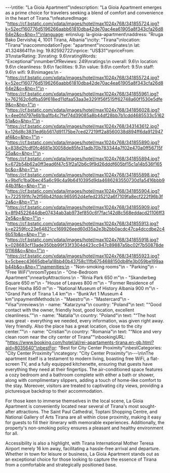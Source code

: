 ---\ntitle: "La Gioia Apartment"\ndescription: "La Gioia Apartment emerges as a prime choice for travelers seeking a blend of comfort and convenience in the heart of Tirana."\nfeaturedImage: "https://cf.bstatic.com/xdata/images/hotel/max1024x768/341855724.jpg?k=52ecf160776d5196266aabb61810dba42de70ac4ea61905a8f343cfa26d864e2&o=&hp=1"\nlanguage: en\nslug: la-gioia-apartment\naddress: "Rruga Bako Dervishaj 4, 1001 Tirana, Albania"\ncity: "Tirana"\nlocation: "Tirana"\naccommodationType: "apartment"\ncoordinates:\n  lat: 41.32486411\n  lng: 19.82592722\nprice: "US$31"\npriceFrom: 31\nstarRating: 3\nrating: 9.6\nratingWords: "Exceptional"\nnumberOfReviews: 249\nratings:\n  overall: 9.6\n  location: 9.6\n  cleanliness: 9.6\n  facilities: 9.3\n  value: 9.6\n  comfort: 9.5\n  staff: 9.6\n  wifi: 9.8\nimages:\n  - "https://cf.bstatic.com/xdata/images/hotel/max1024x768/341855724.jpg?k=52ecf160776d5196266aabb61810dba42de70ac4ea61905a8f343cfa26d864e2&o=&hp=1"\n  - "https://cf.bstatic.com/xdata/images/hotel/max1024x768/341855961.jpg?k=762162c6dfba59f618ed11dfaa53aa3e3291f56f515ff62748a60f1530e5dfe9&o=&hp=1"\n  - "https://cf.bstatic.com/xdata/images/hotel/max1024x768/341856028.jpg?k=4ee0fd797e6b1ba1fb4c7fef74d39085a8b44df28bb7b1cdd4685533c516251a&o=&hp=1"\n  - "https://cf.bstatic.com/xdata/images/hotel/max1024x768/343143612.jpg?k=126d8c3831ed6b5617d91175be7ced27219ff2a8560038d894ff6da912947af4&o=&hp=1"\n  - "https://cf.bstatic.com/xdata/images/hotel/max1024x768/341855890.jpg?k=838d2fcdf0fc4681e30058de85fe31adb70b783344a7f02e470a0ff56715f25a&o=&hp=1"\n  - "https://cf.bstatic.com/xdata/images/hotel/max1024x768/341855894.jpg?k=672b54b62a0ff3ead6f47c51f2a12b6c9f9d26dddf605bf15c1a14b536f165bc&o=&hp=1"\n  - "https://cf.bstatic.com/xdata/images/hotel/max1024x768/341855898.jpg?k=9bd1c1ba0bec45a6c99c4a9b6410395d9da4686283550730d1a5416bbb944b3f&o=&hp=1"\n  - "https://cf.bstatic.com/xdata/images/hotel/max1024x768/341855904.jpg?k=7225191fc7e2f56b42fddc965952d4efed235212a6f7109fa8ecf222f96b3f2a&o=&hp=1"\n  - "https://cf.bstatic.com/xdata/images/hotel/max1024x768/341855909.jpg?k=8f94522644dbe07434ab3ab973ef850c6f7fac142d8c568eddacd21106ff32e5&o=&hp=1"\n  - "https://cf.bstatic.com/xdata/images/hotel/max1024x768/341855913.jpg?k=e2259fcc23e64821cc169926eed60d35a2e3b2bb0acdc47ca4dccdbe2c46b51b&o=&hp=1"\n  - "https://cf.bstatic.com/xdata/images/hotel/max1024x768/341855918.jpg?k=028683cf13ade350bb99f33f3304d423cc947c89887a5bc02f7b50878de01168&o=&hp=1"\n  - "https://cf.bstatic.com/xdata/images/hotel/max1024x768/341855923.jpg?k=5cbeec43665dbe1a18bb40b43758c11fb6754688150db8fe3b059be199aab44b&o=&hp=1"\namenities:\n  - "Non-smoking rooms"\n  - "Parking"\n  - "Free WiFi"\nroomTypes:\n  - "One-Bedroom Apartment"\nnearbyAttractions:\n  - "Rinia Park 650 m"\n  - "Skanderbeg Square 650 m"\n  - "House of Leaves 800 m"\n  - "Former Residence of Enver Hoxha 850 m"\n  - "National Museum of History Albania 900 m"\n  - "Grand Park of Tirana 1.4 km"\n  - "Bunk'Art 1 Museum 4 km"\npaymentMethods:\n  - "Maestro"\n  - "Mastercard"\n  - "Visa"\nreviews:\n  - name: "Katarzyna"\n    country: "Poland"\n    text: "“Good contact with the owner, friendly host, good location, excellent cleanliness.”"\n  - name: "Natalia"\n    country: "Poland"\n    text: "“The host was great - everything we needed, every information, was given right away. Very friendly. Also the place has a great location, close to the city center.”"\n  - name: "Cristian"\n    country: "Romania"\n    text: "“Nice and very clean room near the city center of Tirana”"\nbookingURL: "https://www.booking.com/hotel/al/rei-apartaments-tirana.en-gb.html?aid=8035640"\nbestFor: "Best for City Center Proximity"\nbestCategories: "City Center Proximity"\ncategory: "City Center Proximity"\n---\n\nThe apartment itself is a testament to modern living, boasting free WiFi, a flat-screen TV, and a fully equipped kitchenette, ensuring that guests have everything they need at their fingertips. The air-conditioned space features a cozy bedroom and a bathroom complete with either a bath or shower, along with complimentary slippers, adding a touch of home-like comfort to the stay. Moreover, visitors are treated to captivating city views, providing a picturesque backdrop to their accommodation.

For those keen to immerse themselves in the local scene, La Gioia Apartment is conveniently located near several of Tirana's most sought-after attractions. The Saint Paul Cathedral, Toptani Shopping Centre, and National Gallery of Arts Tirana are all within close proximity, making it easy for guests to fill their itinerary with memorable experiences. Additionally, the property's non-smoking policy ensures a pleasant and healthy environment for all.

Accessibility is also a highlight, with Tirana International Mother Teresa Airport merely 16 km away, facilitating a hassle-free arrival and departure. Whether in town for leisure or business, La Gioia Apartment stands out as an exceptional choice for those looking to capture the essence of Tirana from a comfortable and strategically positioned base.